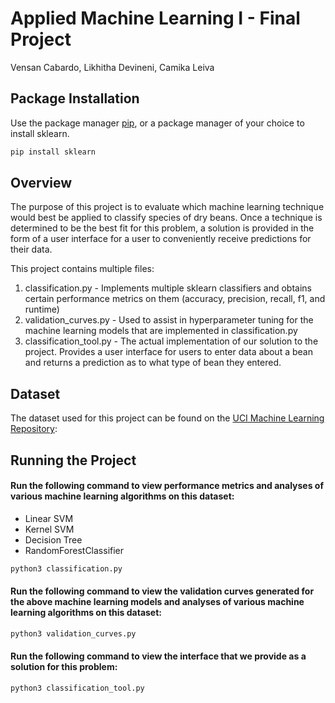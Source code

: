# Applied Machine Learning I - Final Project

Vensan Cabardo, Likhitha Devineni, Camika Leiva

## Package Installation

Use the package manager [pip](https://pip.pypa.io/en/stable/), or a package manager of your choice to install sklearn.

```bash
pip install sklearn
```

## Overview
The purpose of this project is to evaluate which machine learning technique would best be applied to classify species of dry beans. Once a technique is determined to be the best fit for this problem, a solution is provided in the form of a user interface for a user to conveniently receive predictions for their data.

This project contains multiple files:

1. classification.py - Implements multiple sklearn classifiers and obtains certain performance metrics on them (accuracy, precision, recall, f1, and runtime)
2. validation_curves.py - Used to assist in hyperparameter tuning for the machine learning models that are implemented in classification.py
3. classification_tool.py - The actual implementation of our solution to the project. Provides a user interface for users to enter data about a bean and returns a prediction as to what type of bean they entered.

## Dataset
The dataset used for this project can be found on the [UCI Machine Learning Repository](https://archive.ics.uci.edu/ml/datasets/Dry+Bean+Dataset):

## Running the Project
#### Run the following command to view performance metrics and analyses of various machine learning algorithms on this dataset:
- Linear SVM
- Kernel SVM
- Decision Tree
- RandomForestClassifier

```bash
python3 classification.py
```

#### Run the following command to view the validation curves generated for the above machine learning models and analyses of various machine learning algorithms on this dataset:

```bash
python3 validation_curves.py
```

#### Run the following command to view the interface that we provide as a solution for this problem:

```bash
python3 classification_tool.py
```
